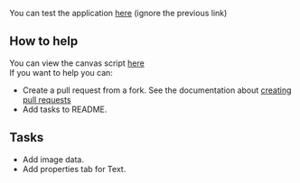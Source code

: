 You can test the application [here](https://image-editor1.netlify.app/)
(ignore the previous link)

## How to help
You can view the canvas script [here](src/components/Canvas.js)<br />
If you want to help you can:
* Create a pull request from a fork.
See the documentation about [creating pull requests](https://docs.github.com/en/github/collaborating-with-issues-and-pull-requests/creating-a-pull-request-from-a-fork)
* Add tasks to README.

## Tasks
* Add image data.
* Add properties tab for Text.
